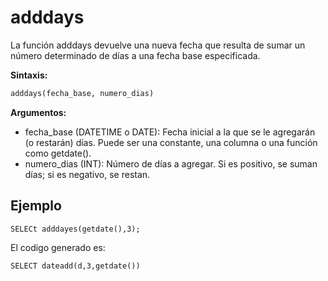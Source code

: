 # adddays

La función adddays devuelve una nueva fecha que resulta de sumar un número determinado de días a una fecha base especificada.


**Sintaxis:**  

```sql
adddays(fecha_base, numero_dias)
```

**Argumentos:**

- fecha_base (DATETIME o DATE): Fecha inicial a la que se le agregarán (o restarán) días. Puede ser una constante, una columna o una función como getdate().
- numero_dias (INT): Número de días a agregar. Si es positivo, se suman días; si es negativo, se restan.

## Ejemplo


```
SELECt adddayes(getdate(),3);
```

El codigo generado es:

```
SELECT dateadd(d,3,getdate())
```


